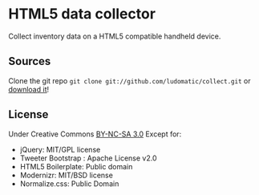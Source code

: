 HTML5 data collector
====================

Collect inventory data on a HTML5 compatible handheld device.


Sources
-------

Clone the git repo `git clone git://github.com/ludomatic/collect.git` or [download it](https://github.com/ludomatic/collect/zipball/master)!


License
-------

Under Creative Commons [BY-NC-SA 3.0](http://creativecommons.org/licenses/by-nc-sa/3.0/)
Except for:

* jQuery: MIT/GPL license
* Tweeter Bootstrap : Apache License v2.0
* HTML5 Boilerplate: Public domain
* Modernizr: MIT/BSD license
* Normalize.css: Public Domain
